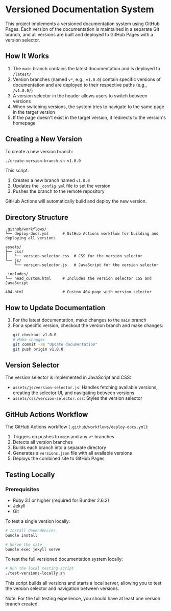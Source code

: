# Versioned Documentation System

This project implements a versioned documentation system using GitHub Pages. Each version of the documentation is maintained in a separate Git branch, and all versions are built and deployed to GitHub Pages with a version selector.

## How It Works

1. The `main` branch contains the latest documentation and is deployed to `/latest/`
2. Version branches (named `v*`, e.g., `v1.0.0`) contain specific versions of documentation and are deployed to their respective paths (e.g., `/v1.0.0/`)
3. A version selector in the header allows users to switch between versions
4. When switching versions, the system tries to navigate to the same page in the target version
5. If the page doesn't exist in the target version, it redirects to the version's homepage

## Creating a New Version

To create a new version branch:

```bash
./create-version-branch.sh v1.0.0
```

This script:
1. Creates a new branch named `v1.0.0`
2. Updates the `_config.yml` file to set the version
3. Pushes the branch to the remote repository

GitHub Actions will automatically build and deploy the new version.

## Directory Structure

```
.github/workflows/
└── deploy-docs.yml      # GitHub Actions workflow for building and deploying all versions

assets/
├── css/
│   └── version-selector.css  # CSS for the version selector
└── js/
    └── version-selector.js   # JavaScript for the version selector

_includes/
└── head_custom.html     # Includes the version selector CSS and JavaScript

404.html                 # Custom 404 page with version selector
```

## How to Update Documentation

1. For the latest documentation, make changes to the `main` branch
2. For a specific version, checkout the version branch and make changes:
   ```bash
   git checkout v1.0.0
   # Make changes
   git commit -am "Update documentation"
   git push origin v1.0.0
   ```

## Version Selector

The version selector is implemented in JavaScript and CSS:

- `assets/js/version-selector.js`: Handles fetching available versions, creating the selector UI, and navigating between versions
- `assets/css/version-selector.css`: Styles the version selector

## GitHub Actions Workflow

The GitHub Actions workflow (`.github/workflows/deploy-docs.yml`):

1. Triggers on pushes to `main` and any `v*` branches
2. Detects all version branches
3. Builds each branch into a separate directory
4. Generates a `versions.json` file with all available versions
5. Deploys the combined site to GitHub Pages

## Testing Locally

### Prerequisites

- Ruby 3.1 or higher (required for Bundler 2.6.2)
- Jekyll
- Git

To test a single version locally:

```bash
# Install dependencies
bundle install

# Serve the site
bundle exec jekyll serve
```

To test the full versioned documentation system locally:

```bash
# Run the local testing script
./test-versions-locally.sh
```

This script builds all versions and starts a local server, allowing you to test the version selector and navigation between versions.

Note: For the full testing experience, you should have at least one version branch created.